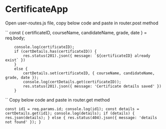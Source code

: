 # CertificateApp


Open user-routes.js file, copy below code and paste in router.post method

``
const { certificateID, courseName, candidateName, grade, date } = req.body;
    
        console.log(certificateID);
        if (certDetails.has(certificateID)) {
            res.status(201).json({ message: `${certificateID} already exist` })
        }
        else {
            certDetails.set(certificateID, { courseName, candidateName, grade, date });
            console.log(certDetails.get(certificateID));
            res.status(201).json({ message: 'Certificate details saved' })
        }
``
Copy below code and paste in router.get method

``
const id1 = req.params.id;
    console.log(id1);
    const details = certDetails.get(id1);
    console.log(details);
    if (details) {
        res.json(details);
    }
    else {
        res.status(404).json({ message: 'details not found' });
    }
``
